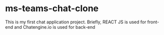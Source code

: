 # ms-teams-chat-clone
This is my first chat application project. Briefly, REACT JS is used for front-end and Chatengine.io is used for back-end
